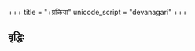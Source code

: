+++
title = "+प्रक्रिया"
unicode_script = "devanagari"
+++

## वृद्धिः
<div class="spreadsheet" src="vRddhiH.toml" fullHeightWithRowsPerScreen=8></div>
